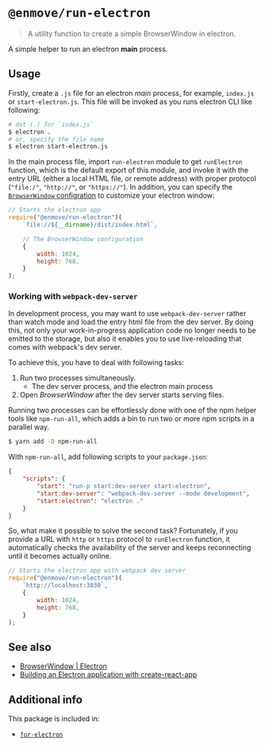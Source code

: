 
# `@enmove/run-electron`

> A utility function to create a simple BrowserWindow in electron.

A simple helper to run an electron **main** process.

## Usage

Firstly, create a `.js` file for an electron *main* process, for example, `index.js` or `start-electron.js`. This file will be invoked as you runs electron CLI like following:

```sh
# dot (.) for `index.js`
$ electron .
# or, specify the file name
$ electron start-electron.js
```

In the main process file, import `run-electron` module to get `runElectron` function, which is the default export of this module, and invoke it with the entry URL (either a local HTML file, or remote address) with proper protocol (`"file:/"`, `"http://"`, or `"https://"`). In addition, you can specify the [`BrowserWindow` configration](https://electronjs.org/docs/api/browser-window#new-browserwindowoptions) to customize your electron window:

```js
// Starts the electron app
require("@enmove/run-electron")(
    `file://${__dirname}/dist/index.html`,

    // The BrowserWindow configuration
    {
        width: 1024,
        height: 768,
    }
);
```

### Working with `webpack-dev-server`

In development process, you may want to use `webpack-dev-server` rather than watch mode and load the entry html file from the dev server. By doing this, not only your work-in-progress application code no longer needs to be emitted to the storage, but also it enables you to use live-reloading that comes with webpack's dev server.

To achieve this, you have to deal with following tasks:

1. Run two processes simultaneously.
    - The dev server process, and the electron main process
2. Open *BrowserWindow* after the dev server starts serving files.

Running two processes can be effortlessly done with one of the npm helper tools like `npm-run-all`, which adds a bin to run two or more npm scripts in a parallel way.

```sh
$ yarn add -D npm-run-all
```

With `npm-run-all`, add following scripts to your `package.json`:

```json
{
    "scripts": {
        "start": "run-p start:dev-server start:electron",
        "start:dev-server": "webpack-dev-server --mode development",
        "start:electron": "electron ."
    }
}
```

So, what make it possible to solve the second task? Fortunately, if you provide a URL with `http` or `https` protocol to `runElectron` function, it automatically checks the availability of the server and keeps reconnecting until it becomes actually online.

```js
// Starts the electron app with webpack dev server
require("@enmove/run-electron")(
    `http://localhost:3030`,
    {
        width: 1024,
        height: 768,
    }
);
```

## See also

- [BrowserWindow | Electron](https://electronjs.org/docs/api/browser-window)
- [Building an Electron application with create-react-app](https://medium.freecodecamp.org/building-an-electron-application-with-create-react-app-97945861647c)


## Additional info

This package is included in:

- [`for-electron`](../for-electron#readme)
